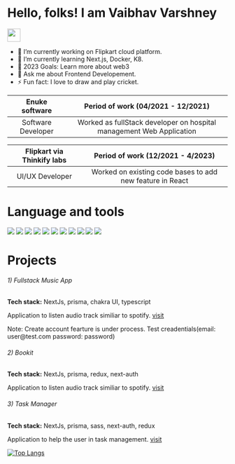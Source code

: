 # Hello, folks! I am Vaibhav Varshney
<img src="https://raw.githubusercontent.com/MartinHeinz/MartinHeinz/master/wave.gif" height="30px" width="30px">

- 🔭 I’m currently working on Flipkart cloud platform.
- 🌱 I’m currently learning Next.js, Docker, K8.
- 🥅 2023 Goals: Learn more about web3
- 💬 Ask me about Frontend Developement.
- ⚡ Fun fact: I love to draw and play cricket.


| Enuke software | Period of work (04/2021 - 12/2021) |
|:---------:|:----------------------------------:|
| Software Developer | Worked as fullStack developer on hospital management Web Application |

| Flipkart via Thinkify labs | Period of work (12/2021 - 4/2023) |
|:---------:|:----------------------------------:|
| UI/UX Developer | Worked on existing code bases to add new feature in React |




# Language and tools
<p>
<img src="https://img.shields.io/badge/HTML5-E34F26?style=for-the-badge&logo=html5&logoColor=white" />
  <img src="https://img.shields.io/badge/CSS3-1572B6?style=for-the-badge&logo=css3&logoColor=white" />
  <img src="https://img.shields.io/badge/JavaScript-323330?style=for-the-badge&logo=javascript&logoColor=F7DF1E" />
  <img src="https://img.shields.io/badge/TypeScript-007ACC?style=for-the-badge&logo=typescript&logoColor=white" />
  <img src="https://img.shields.io/badge/json-5E5C5C?style=for-the-badge&logo=json&logoColor=white" />
  <img src="https://img.shields.io/badge/React-20232A?style=for-the-badge&logo=react&logoColor=61DAFB" />
  <img src="https://img.shields.io/badge/Bootstrap-563D7C?style=for-the-badge&logo=bootstrap&logoColor=white" />
  <img src="https://img.shields.io/badge/Tailwind_CSS-38B2AC?style=for-the-badge&logo=tailwind-css&logoColor=white" />
  <img src="https://img.shields.io/badge/jQuery-0769AD?style=for-the-badge&logo=jquery&logoColor=white" />
  <img src="https://img.shields.io/badge/next.js-000000?style=for-the-badge&logo=nextdotjs&logoColor=white" />
  <img src="https://img.shields.io/badge/Redux-20232A?style=for-the-badge&logo=Redux&logoColor=61DAFB" />
</p>


# Projects
<h6>1) Fullstack Music App </h6>
<p><b>Tech stack:</b> NextJs, prisma, chakra UI, typescript</p>
<p>Application to listen audio track similiar to spotify. <a href="https://fullstack-music-q86wxgpa6-vaib1343.vercel.app/">visit</a></p>
<p>Note: Create account fearture is under process. Test creadentials(email: user@test.com password: password)</p>

<h6>2) Bookit </h6>
<p><b>Tech stack:</b> NextJs, prisma, redux, next-auth</p>
<p>Application to listen audio track similiar to spotify. <a href="https://bookit1343.vercel.app/">visit</a></p>

<h6>3) Task Manager </h6>
<p><b>Tech stack:</b> NextJs, prisma, sass, next-auth, redux</p>
<p>Application to help the user in task management. <a href="https://task-management-alpha.vercel.app/">visit</a></p>



[![Top Langs](https://github-readme-stats.vercel.app/api/top-langs/?username=vaib1343&theme=react)](https://github.com/anuraghazra/github-readme-stats)

